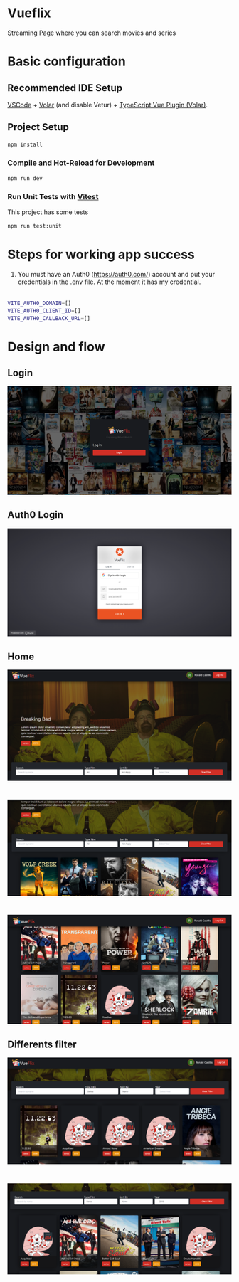 # Vueflix

Streaming Page where you can search movies and series

# Basic configuration 

## Recommended IDE Setup

[VSCode](https://code.visualstudio.com/) + [Volar](https://marketplace.visualstudio.com/items?itemName=Vue.volar) (and disable Vetur) + [TypeScript Vue Plugin (Volar)](https://marketplace.visualstudio.com/items?itemName=Vue.vscode-typescript-vue-plugin).

## Project Setup

```sh
npm install
```

### Compile and Hot-Reload for Development

```sh
npm run dev
```

### Run Unit Tests with [Vitest](https://vitest.dev/)

This project has some tests

```sh
npm run test:unit
```
# Steps for working app success

1. You must have an Auth0 (https://auth0.com/) account and put your credentials in the .env file. At the moment it has my credential. 

```sh

VITE_AUTH0_DOMAIN=[]
VITE_AUTH0_CLIENT_ID=[]
VITE_AUTH0_CALLBACK_URL=[]

```


# Design and flow

## Login 

![alt text](./img/login.png)

## Auth0 Login 
![alt text](./img/auth0.png)

## Home

![alt text](./img/home1.png)
#
![alt text](./img/home2.png)
#
![alt text](./img/home3.png)

## Differents filter 

![alt text](./img/filter1.png)
#
![alt text](./img/filter2.png)
